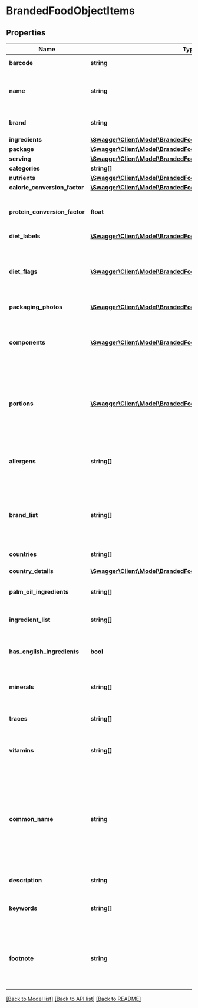 # BrandedFoodObjectItems

## Properties
Name | Type | Description | Notes
------------ | ------------- | ------------- | -------------
**barcode** | **string** | EAN/UPC barcode | [optional] 
**name** | **string** | Item name as provided by brand owner or as shown on packaging | [optional] 
**brand** | **string** | The brand name that owns this item | [optional] 
**ingredients** | [**\Swagger\Client\Model\BrandedFoodObjectIngredients**](BrandedFoodObjectIngredients.md) |  | [optional] 
**package** | [**\Swagger\Client\Model\BrandedFoodObjectPackage**](BrandedFoodObjectPackage.md) |  | [optional] 
**serving** | [**\Swagger\Client\Model\BrandedFoodObjectServing**](BrandedFoodObjectServing.md) |  | [optional] 
**categories** | **string[]** |  | [optional] 
**nutrients** | [**\Swagger\Client\Model\BrandedFoodObjectNutrients**](BrandedFoodObjectNutrients.md) |  | [optional] 
**calorie_conversion_factor** | [**\Swagger\Client\Model\BrandedFoodObjectCalorieConversionFactor**](BrandedFoodObjectCalorieConversionFactor.md) |  | [optional] 
**protein_conversion_factor** | **float** | The multiplication factor used to calculate protein from nitrogen | [optional] 
**diet_labels** | [**\Swagger\Client\Model\BrandedFoodObjectDietLabels**](BrandedFoodObjectDietLabels.md) |  | [optional] 
**diet_flags** | [**\Swagger\Client\Model\BrandedFoodObjectDietFlags[]**](BrandedFoodObjectDietFlags.md) | An array of ingredient objects that were flagged while grading this item for compatibility with each diet | [optional] 
**packaging_photos** | [**\Swagger\Client\Model\BrandedFoodObjectPackagingPhotos**](BrandedFoodObjectPackagingPhotos.md) |  | [optional] 
**components** | [**\Swagger\Client\Model\BrandedFoodObjectComponents[]**](BrandedFoodObjectComponents.md) | An array of objects containing the constituent parts of a food (e.g. bone is a component of meat) | [optional] 
**portions** | [**\Swagger\Client\Model\BrandedFoodObjectPortions[]**](BrandedFoodObjectPortions.md) | An array of objects containing information on discrete amounts of a food found in this item | [optional] 
**allergens** | **string[]** | An array of ingredients in this item that may cause allergic reactions in people | [optional] 
**brand_list** | **string[]** | An array of brands we have associated with this item. Some items are sold by more than 1 brand. | [optional] 
**countries** | **string[]** | An array of countries where this item is sold | [optional] 
**country_details** | [**\Swagger\Client\Model\BrandedFoodObjectCountryDetails**](BrandedFoodObjectCountryDetails.md) |  | [optional] 
**palm_oil_ingredients** | **string[]** | An array of ingredients made from palm oil | [optional] 
**ingredient_list** | **string[]** | An array of this item&#x27;s ingredients | [optional] 
**has_english_ingredients** | **bool** | A boolean indicating if we have English ingredients for this item | [optional] 
**minerals** | **string[]** | An array of minerals that this item contains | [optional] 
**traces** | **string[]** | An array of trace ingredients that may be found in this item | [optional] 
**vitamins** | **string[]** | An array of vitamins that are found in this item | [optional] 
**common_name** | **string** | Common names associated with this item. These generally clarify what the item is (e.g. when the brand name is \&quot;BRAND&#x27;s Spicy Enchilada\&quot; the common name may be \&quot;Chicken enchilada\&quot;) | [optional] 
**description** | **string** | A description of this item | [optional] 
**keywords** | **string[]** | An array of keywords that can be used to describe this item | [optional] 
**footnote** | **string** | Comments on any unusual aspects of this item. Examples might include unusual aspects of the food overall. | [optional] 

[[Back to Model list]](../../README.md#documentation-for-models) [[Back to API list]](../../README.md#documentation-for-api-endpoints) [[Back to README]](../../README.md)

